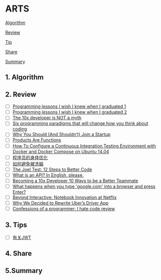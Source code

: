 # ARTS

 [Algorithm](#1-algorithm)

 [Review](#1-review)

 [Tip](#3-tip)

 [Share](#4-share)
 
 [Summary](#5-summary)

## 1. Algorithm


## 2. Review

- [ ] [Programming lessons I wish I knew when I graduated 1](https://www.ybrikman.com/writing/2011/07/08/programming-lessons-i-wish-i-knew-when/)
- [ ] [Programming lessons I wish I knew when I graduated 2](https://www.ybrikman.com/writing/2011/07/09/programming-lessons-i-wish-i-knew-when_09/)
- [ ] [The 10x developer is NOT a myth](https://www.ybrikman.com/writing/2013/09/29/the-10x-developer-is-not-myth/)
- [ ] [Six programming paradigms that will change how you think about coding](https://www.ybrikman.com/writing/2014/04/09/six-programming-paradigms-that-will/)
- [ ] [Why You Should (And Shouldn’t) Join a Startup](https://www.atrium.co/blog/work-at-a-startup/?utm_source=wanqu.co&utm_campaign=Wanqu+Daily&utm_medium=website)
- [ ] [Products Are Functions](https://www.feltpresence.com/functions.html?utm_source=wanqu.co&utm_campaign=Wanqu+Daily&utm_medium=website)
- [ ] [How To Configure a Continuous Integration Testing Environment with Docker and Docker Compose on Ubuntu 14.04](https://www.digitalocean.com/community/tutorials/how-to-configure-a-continuous-integration-testing-environment-with-docker-and-docker-compose-on-ubuntu-14-04)
- [ ] [程序员的身体优化](https://zhuanlan.zhihu.com/p/26190037)
- [ ] [如何避免被洗脑](https://jshpy.cn/ARTS/ARTS04.html#%E5%A6%82%E4%BD%95%E9%81%BF%E5%85%8D%E8%A2%AB%E6%B4%97%E8%84%91)
- [ ] [The Joel Test: 12 Steps to Better Code](https://www.joelonsoftware.com/2000/08/09/the-joel-test-12-steps-to-better-code/)
- [ ] [What is an API? In English, please.](https://medium.freecodecamp.org/what-is-an-api-in-english-please-b880a3214a82)
- [ ] [Becoming a 10x Developer 10 Ways to be a Better Teammate](https://kateheddleston.com/blog/becoming-a-10x-developer)
- [ ] [What happens when you type 'google.com' into a browser and press Enter?](https://dev.to/antonfrattaroli/what-happens-when-you-type-googlecom-into-a-browser-and-press-enter-39g8?utm_source=wanqu.co&utm_campaign=Wanqu+Daily&utm_medium=website)
- [ ] [Beyond Interactive: Notebook Innovation at Netflix](https://medium.com/netflix-techblog/notebook-innovation-591ee3221233)
- [ ] [Why We Decided to Rewrite Uber’s Driver App](https://eng.uber.com/rewrite-uber-carbon-app/?utm_source=wanqu.co&utm_campaign=Wanqu+Daily&utm_medium=website)
- [ ] [Confessions of a programmer: I hate code review](https://blog.nelhage.com/2010/06/i-hate-code-review/?utm_source=wanqu.co&utm_campaign=Wanqu+Daily&utm_medium=website)
## 3. Tips

- [ ]  [有关JWT](https://github.com/brutalmraz/ARTS_weekly/blob/master/arts/20180812_week8.md#3tip)


## 4. Share



## 5.Summary

